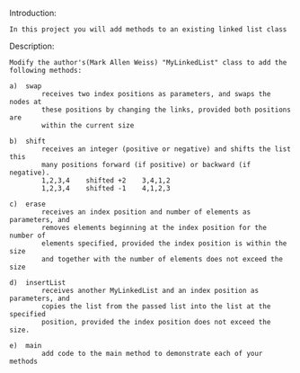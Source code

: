 Introduction:

	In this project you will add methods to an existing linked list class

Description:

	Modify the author's(Mark Allen Weiss) "MyLinkedList" class to add the following methods:
	
	a)  swap
			receives two index positions as parameters, and swaps the nodes at
			these positions by changing the links, provided both positions are 
			within the current size
	
	b)  shift
			receives an integer (positive or negative) and shifts the list this
			many positions forward (if positive) or backward (if negative).  
			1,2,3,4    shifted +2    3,4,1,2
			1,2,3,4    shifted -1    4,1,2,3
	
	c)  erase 
			receives an index position and number of elements as parameters, and
			removes elements beginning at the index position for the number of 
			elements specified, provided the index position is within the size
			and together with the number of elements does not exceed the size
	
	d)  insertList
			receives another MyLinkedList and an index position as parameters, and 
			copies the list from the passed list into the list at the specified
			position, provided the index position does not exceed the size.
	
	e)  main
			add code to the main method to demonstrate each of your methods